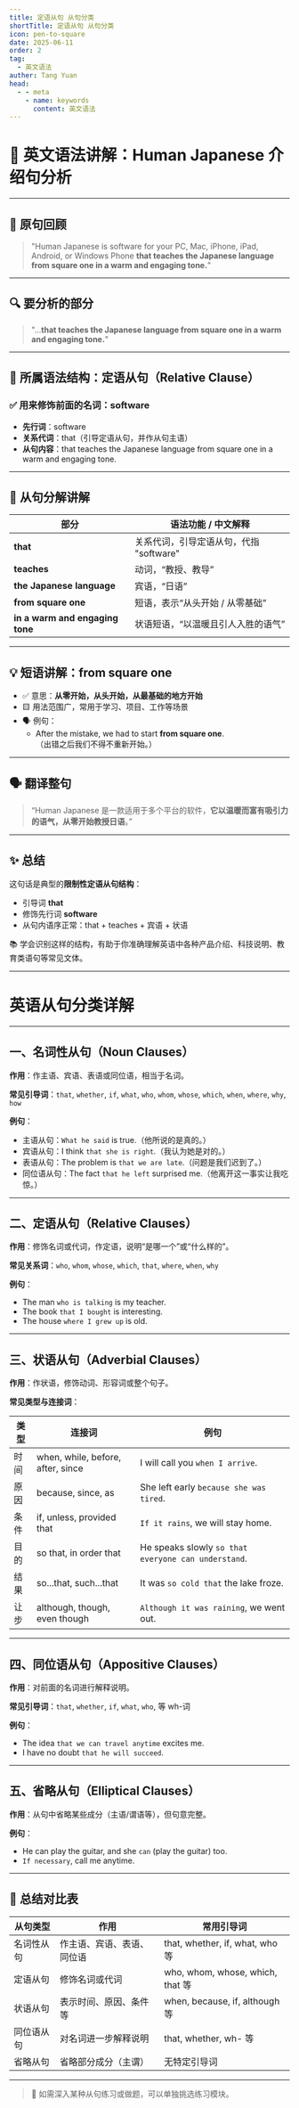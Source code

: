 ```yaml
---
title: 定语从句 从句分类
shortTitle: 定语从句 从句分类
icon: pen-to-square
date: 2025-06-11
order: 2
tag:
  - 英文语法
auther: Tang Yuan
head:
  - - meta
    - name: keywords
      content: 英文语法
---
```




# 📘 英文语法讲解：Human Japanese 介绍句分析

---

## 🧾 原句回顾

> "Human Japanese is software for your PC, Mac, iPhone, iPad, Android, or Windows Phone **that teaches the Japanese language from square one in a warm and engaging tone.**"

---

## 🔍 要分析的部分

> "...**that teaches the Japanese language from square one in a warm and engaging tone.**"

---

## 🧩 所属语法结构：**定语从句（Relative Clause）**

### ✅ 用来修饰前面的名词：software  
- **先行词**：software  
- **关系代词**：that（引导定语从句，并作从句主语）  
- **从句内容**：that teaches the Japanese language from square one in a warm and engaging tone.

---

## 🧠 从句分解讲解

| 部分                           | 语法功能 / 中文解释                             |
|--------------------------------|--------------------------------------------------|
| **that**                       | 关系代词，引导定语从句，代指 "software"         |
| **teaches**                    | 动词，“教授、教导”                              |
| **the Japanese language**      | 宾语，“日语”                                     |
| **from square one**            | 短语，表示“从头开始 / 从零基础”                 |
| **in a warm and engaging tone**| 状语短语，“以温暖且引人入胜的语气”              |

---

## 💡 短语讲解：**from square one**

- ✅ 意思：**从零开始，从头开始，从最基础的地方开始**
- 🟨 用法范围广，常用于学习、项目、工作等场景
- 🗣️ 例句：
  - After the mistake, we had to start **from square one**.  
    （出错之后我们不得不重新开始。）

---

## 🗣️ 翻译整句

> “Human Japanese 是一款适用于多个平台的软件，**它以温暖而富有吸引力的语气，从零开始教授日语**。”

---

## ✨ 总结

这句话是典型的**限制性定语从句结构**：

- 引导词 **that**
- 修饰先行词 **software**
- 从句内语序正常：that + teaches + 宾语 + 状语

📚 学会识别这样的结构，有助于你准确理解英语中各种产品介绍、科技说明、教育类语句等常见文体。

---





# 英语从句分类详解

---

## 一、名词性从句（Noun Clauses）

**作用**：作主语、宾语、表语或同位语，相当于名词。

**常见引导词**：`that`, `whether`, `if`, `what`, `who`, `whom`, `whose`, `which`, `when`, `where`, `why`, `how`

**例句**：
- 主语从句：`What he said` is true.（他所说的是真的。）
- 宾语从句：I think `that she is right`.（我认为她是对的。）
- 表语从句：The problem is `that we are late`.（问题是我们迟到了。）
- 同位语从句：The fact `that he left` surprised me.（他离开这一事实让我吃惊。）

---

## 二、定语从句（Relative Clauses）

**作用**：修饰名词或代词，作定语，说明“是哪一个”或“什么样的”。

**常见关系词**：`who`, `whom`, `whose`, `which`, `that`, `where`, `when`, `why`

**例句**：
- The man `who is talking` is my teacher.
- The book `that I bought` is interesting.
- The house `where I grew up` is old.

---

## 三、状语从句（Adverbial Clauses）

**作用**：作状语，修饰动词、形容词或整个句子。

**常见类型与连接词**：

| 类型   | 连接词                                 | 例句                                         |
|--------|----------------------------------------|----------------------------------------------|
| 时间   | when, while, before, after, since      | I will call you `when I arrive`.             |
| 原因   | because, since, as                     | She left early `because she was tired`.      |
| 条件   | if, unless, provided that              | `If it rains`, we will stay home.            |
| 目的   | so that, in order that                 | He speaks slowly `so that everyone can understand`. |
| 结果   | so...that, such...that                 | It was `so cold that` the lake froze.        |
| 让步   | although, though, even though          | `Although it was raining`, we went out.      |

---

## 四、同位语从句（Appositive Clauses）

**作用**：对前面的名词进行解释说明。

**常见引导词**：`that`, `whether`, `if`, `what`, `who`, 等 wh-词

**例句**：
- The idea `that we can travel anytime` excites me.
- I have no doubt `that he will succeed`.

---

## 五、省略从句（Elliptical Clauses）

**作用**：从句中省略某些成分（主语/谓语等），但句意完整。

**例句**：
- He can play the guitar, and she `can` (play the guitar) too.
- `If necessary`, call me anytime.

---

## 📌 总结对比表

| 从句类型       | 作用                     | 常用引导词                          |
|----------------|--------------------------|------------------------------------|
| 名词性从句     | 作主语、宾语、表语、同位语 | that, whether, if, what, who 等     |
| 定语从句       | 修饰名词或代词             | who, whom, whose, which, that 等    |
| 状语从句       | 表示时间、原因、条件等     | when, because, if, although 等      |
| 同位语从句     | 对名词进一步解释说明       | that, whether, wh- 等               |
| 省略从句       | 省略部分成分（主谓）       | 无特定引导词                         |

---

> 📘 如需深入某种从句练习或做题，可以单独挑选练习模块。
